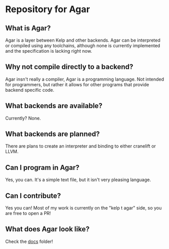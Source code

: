 # Repository for Agar
## What is Agar?
Agar is a layer between Kelp and other backends. Agar can be interpreted or compiled using any toolchains, although none is currently implemented and the specification is lacking right now.
## Why not compile directly to a backend?
Agar insn't really a compiler, Agar is a programming language. Not intended for programmers, but rather it allows for other programs that provide backend specific code.
## What backends are available?
Currently? None.
## What backends are planned?
There are plans to create an interpreter and binding to either cranelift or LLVM.
## Can I program in Agar?
Yes, you can. It's a simple text file, but it isn't very pleasing language.
## Can I contribute?
Yes you can! Most of my work is currently on the "kelp t agar" side, so you are free to open a PR!
## What does Agar look like?
Check the [docs](docs/specification.md) folder!